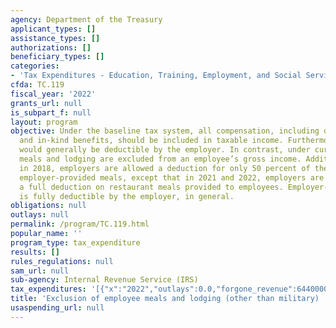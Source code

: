 ```yaml
---
agency: Department of the Treasury
applicant_types: []
assistance_types: []
authorizations: []
beneficiary_types: []
categories:
- 'Tax Expenditures - Education, Training, Employment, and Social Services '
cfda: TC.119
fiscal_year: '2022'
grants_url: null
is_subpart_f: null
layout: program
objective: Under the baseline tax system, all compensation, including dedicated payments
  and in-kind benefits, should be included in taxable income. Furthermore, all compensation
  would generally be deductible by the employer. In contrast, under current law employer-provided
  meals and lodging are excluded from an employee’s gross income. Additionally, beginning
  in 2018, employers are allowed a deduction for only 50 percent of the expenses of
  employer-provided meals, except that in 2021 and 2022, employers are eligible for
  a full deduction on restaurant meals provided to employees. Employer-provided lodging
  is fully deductible by the employer, in general.
obligations: null
outlays: null
permalink: /program/TC.119.html
popular_name: ''
program_type: tax_expenditure
results: []
rules_regulations: null
sam_url: null
sub-agency: Internal Revenue Service (IRS)
tax_expenditures: '[{"x":"2022","outlays":0.0,"forgone_revenue":6440000000.0},{"x":"2023","outlays":0.0,"forgone_revenue":7530000000.0},{"x":"2024","outlays":0.0,"forgone_revenue":6690000000.0}]'
title: 'Exclusion of employee meals and lodging (other than military) '
usaspending_url: null
---
```

